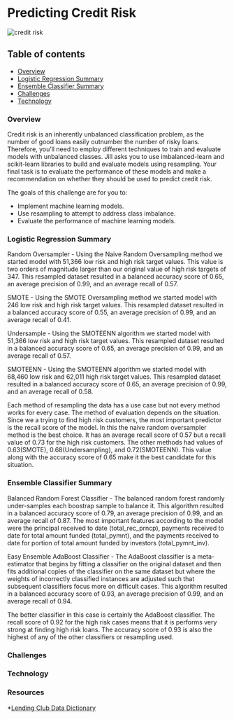 # Predicting Credit Risk

![credit risk](https://upload.wikimedia.org/wikipedia/commons/thumb/4/4f/Credit-cards.jpg/330px-Credit-cards.jpg)


## Table of contents
* [Overview](#overview)
* [Logistic Regression Summary](#logistic-regression-summary)
* [Ensemble Classifier Summary](#ensemble-classifier-summary)
* [Challenges](#challenges)
* [Technology](#technology)

### Overview
Credit risk is an inherently unbalanced classification problem, as the number of good loans easily outnumber the number of risky loans. Therefore, you’ll need to employ different techniques to train and evaluate models with unbalanced classes. Jill asks you to use imbalanced-learn and scikit-learn libraries to build and evaluate models using resampling. Your final task is to evaluate the performance of these models and make a recommendation on whether they should be used to predict credit risk.

The goals of this challenge are for you to:
* Implement machine learning models.
* Use resampling to attempt to address class imbalance.
* Evaluate the performance of machine learning models.


### Logistic Regression Summary

Random Oversampler - Using the Naive Random Oversampling method we started model with 51,366 low risk and high risk target values. This value is two orders of magnitude larger than our original value of high risk targets of 347. This resampled dataset resulted in a balanced accuracy score of 0.65, an average precision of 0.99, and an average recall of 0.57.

SMOTE - Using the SMOTE Oversampling method we started model with 246 low risk and high risk target values. This resampled dataset resulted in a balanced accuracy score of 0.55, an average precision of 0.99, and an average recall of 0.41.

Undersample - Using the SMOTEENN algorithm we started model with 51,366 low risk and high risk target values. This resampled dataset resulted in a balanced accuracy score of 0.65, an average precision of 0.99, and an average recall of 0.57.

SMOTEENN - Using the SMOTEENN algorithm we started model with 68,460 low risk and 62,011 high risk target values. This resampled dataset resulted in a balanced accuracy score of 0.65, an average precision of 0.99, and an average recall of 0.58.


Each method of resampling the data has a use case but not every method works for every case. The method of evaluation depends on the situation. Since we a trying to find high risk customers, the most important predictor is the recall score of the model. In this the naive random oversampler method is the best choice. It has an average recall score of 0.57 but a recall value of 0.73 for the high risk customers. The other methods had values of 0.63(SMOTE), 0.68(Undersampling), and 0.72(SMOTEENN). This value along with the accuracy score of 0.65 make it the best candidate for this situation.


### Ensemble Classifier Summary

Balanced Random Forest Classifier - The balanced random forest randomly under-samples each boostrap sample to balance it. This algorithm resulted in a balanced accuracy score of 0.79, an average precision of 0.99, and an average recall of 0.87. The most important features according to the model were the principal received to date (total_rec_prncp), payments received to date for total amount funded (total_pymnt), and the payments received to date for portion of total amount funded by investors (total_pymnt_inv).

Easy Ensemble AdaBoost Classifier - The AdaBoost classifier is a meta-estimator that begins by fitting a classifier on the original dataset and then fits additional copies of the classifier on the same dataset but where the weights of incorrectly classified instances are adjusted such that subsequent classifiers focus more on difficult cases. This algorithm resulted in a balanced accuracy score of 0.93, an average precision of 0.99, and an average recall of 0.94.

The better classifier in this case is certainly the AdaBoost classifier. The recall score of 0.92 for the high risk cases means that it is performs very strong at finding high risk loans. The accuracy score of 0.93 is also the highest of any of the other classifiers or resampling used.



### Challenges




### Technology



### Resources
*[Lending Club Data Dictionary](https://resources.lendingclub.com/LCDataDictionary.xlsx)

